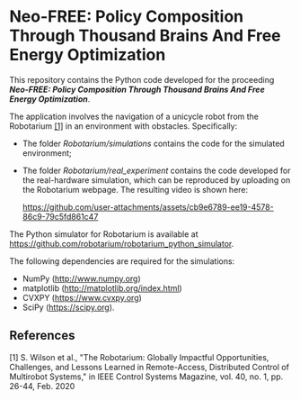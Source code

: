# Neo-FREE: Policy Composition Through Thousand Brains And Free Energy Optimization

This repository contains the Python code developed for the proceeding ***Neo-FREE: Policy Composition Through Thousand Brains And Free Energy Optimization***.

The application involves the navigation of a unicycle robot from the Robotarium [[1]](#1) in an environment with obstacles. Specifically:
- The folder *Robotarium/simulations* contains the code for the simulated environment;
- The folder *Robotarium/real_experiment* contains the code developed for the real-hardware simulation, which can be reproduced by uploading on the Robotarium webpage. The resulting video is shown here:

  https://github.com/user-attachments/assets/cb9e6789-ee19-4578-86c9-79c5fd861c47



The Python simulator for Robotarium is available at https://github.com/robotarium/robotarium_python_simulator.

The following dependencies are required for the simulations:
- NumPy (http://www.numpy.org)
- matplotlib (http://matplotlib.org/index.html)
- CVXPY (https://www.cvxpy.org)
- SciPy (https://scipy.org).




## References
<a id="1">[1]</a> 
S. Wilson et al., "The Robotarium: Globally Impactful Opportunities, Challenges, and Lessons Learned in Remote-Access, Distributed Control of Multirobot Systems," in IEEE Control Systems Magazine, vol. 40, no. 1, pp. 26-44, Feb. 2020
